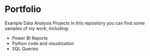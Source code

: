 # Portfolio
Example Data Analysis Projects 
In this repository you can find some samples of my work, including:
- Power BI Reports
- Python code and visualization
- SQL Queries

